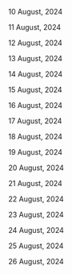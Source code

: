 10 August, 2024

11 August, 2024

12 August, 2024

13 August, 2024

14 August, 2024

15 August, 2024

16 August, 2024

17 August, 2024

18 August, 2024

19 August, 2024

20 August, 2024

21 August, 2024

22 August, 2024

23 August, 2024

24 August, 2024

25 August, 2024

26 August, 2024